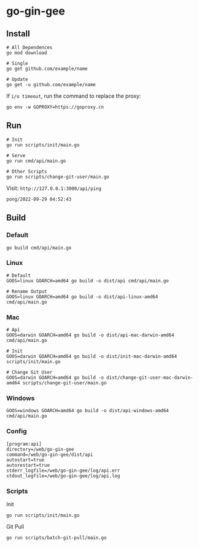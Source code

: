 # go-gin-gee

## Install

```
# All Dependences
go mod download

# Single
go get github.com/example/name

# Update
go get -u github.com/example/name
```

If `i/o timeout`, run the command to replace the proxy: 

```
go env -w GOPROXY=https://goproxy.cn
```

## Run

```
# Init
go run scripts/init/main.go

# Serve
go run cmd/api/main.go

# Other Scripts
go run scripts/change-git-user/main.go
```

Visit: `http://127.0.0.1:3000/api/ping`

```
pong/2022-09-29 04:52:43
```

## Build

### Default

```
go build cmd/api/main.go
```

### Linux

```
# Default
GOOS=linux GOARCH=amd64 go build -o dist/api cmd/api/main.go

# Rename Output
GOOS=linux GOARCH=amd64 go build -o dist/api-linux-amd64 cmd/api/main.go
```

### Mac

```
# Api
GOOS=darwin GOARCH=amd64 go build -o dist/api-mac-darwin-amd64 cmd/api/main.go

# Init
GOOS=darwin GOARCH=amd64 go build -o dist/init-mac-darwin-amd64 scripts/init/main.go

# Change Git User
GOOS=darwin GOARCH=amd64 go build -o dist/change-git-user-mac-darwin-amd64 scripts/change-git-user/main.go
```

### Windows

```
GOOS=windows GOARCH=amd64 go build -o dist/api-windows-amd64 cmd/api/main.go
```

### Config

```
[program:api]
directory=/web/go-gin-gee
command=/web/go-gin-gee/dist/api
autostart=true
autorestart=true
stderr_logfile=/web/go-gin-gee/log/api.err
stdout_logfile=/web/go-gin-gee/log/api.log
```

### Scripts

Init

```
go run scripts/init/main.go
```

Git Pull

```
go run scripts/batch-git-pull/main.go
```
